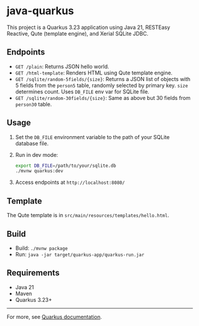# java-quarkus

This project is a Quarkus 3.23 application using Java 21, RESTEasy Reactive, Qute (template engine), and Xerial SQLite JDBC.

## Endpoints

- `GET /plain`: Returns JSON hello world.
- `GET /html-template`: Renders HTML using Qute template engine.
- `GET /sqlite/random-5fields/{size}`: Returns a JSON list of objects with 5 fields from the `person5` table, randomly selected by primary key. `size` determines count. Uses `DB_FILE` env var for SQLite file.
- `GET /sqlite/random-30fields/{size}`: Same as above but 30 fields from `person30` table.

## Usage

1. Set the `DB_FILE` environment variable to the path of your SQLite database file.
2. Run in dev mode:

   ```zsh
   export DB_FILE=/path/to/your/sqlite.db
   ./mvnw quarkus:dev
   ```

3. Access endpoints at `http://localhost:8080/`

## Template

The Qute template is in `src/main/resources/templates/hello.html`.

## Build

- Build: `./mvnw package`
- Run: `java -jar target/quarkus-app/quarkus-run.jar`

## Requirements
- Java 21
- Maven
- Quarkus 3.23+

---
For more, see [Quarkus documentation](https://quarkus.io/).
